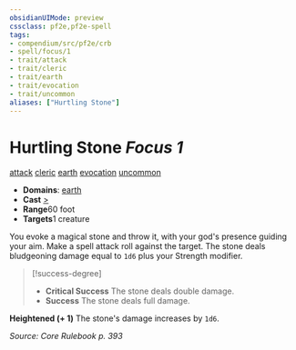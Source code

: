 ```yaml
---
obsidianUIMode: preview
cssclass: pf2e,pf2e-spell
tags:
- compendium/src/pf2e/crb
- spell/focus/1
- trait/attack
- trait/cleric
- trait/earth
- trait/evocation
- trait/uncommon
aliases: ["Hurtling Stone"]
---
```

# Hurtling Stone *Focus 1*   
[attack](rules/traits/attack.md)  [cleric](rules/traits/cleric.md)  [earth](rules/traits/earth.md)  [evocation](rules/traits/evocation.md)  [uncommon](rules/traits/uncommon.md)  

- **Domains**: [earth](compendium/setting/domains.md#Earth)
- **Cast** [>](rules/core-rulebook/chapter-9-playing-the-game.md#Actions "Single Action") 
- **Range**60 foot
- **Targets**1 creature

You evoke a magical stone and throw it, with your god's presence guiding your aim. Make a spell attack roll against the target. The stone deals bludgeoning damage equal to `1d6` plus your Strength modifier.

> [!success-degree] 
> - **Critical Success** The stone deals double damage.
> - **Success** The stone deals full damage.

**Heightened (+ 1)** The stone's damage increases by `1d6`.

*Source: Core Rulebook p. 393*